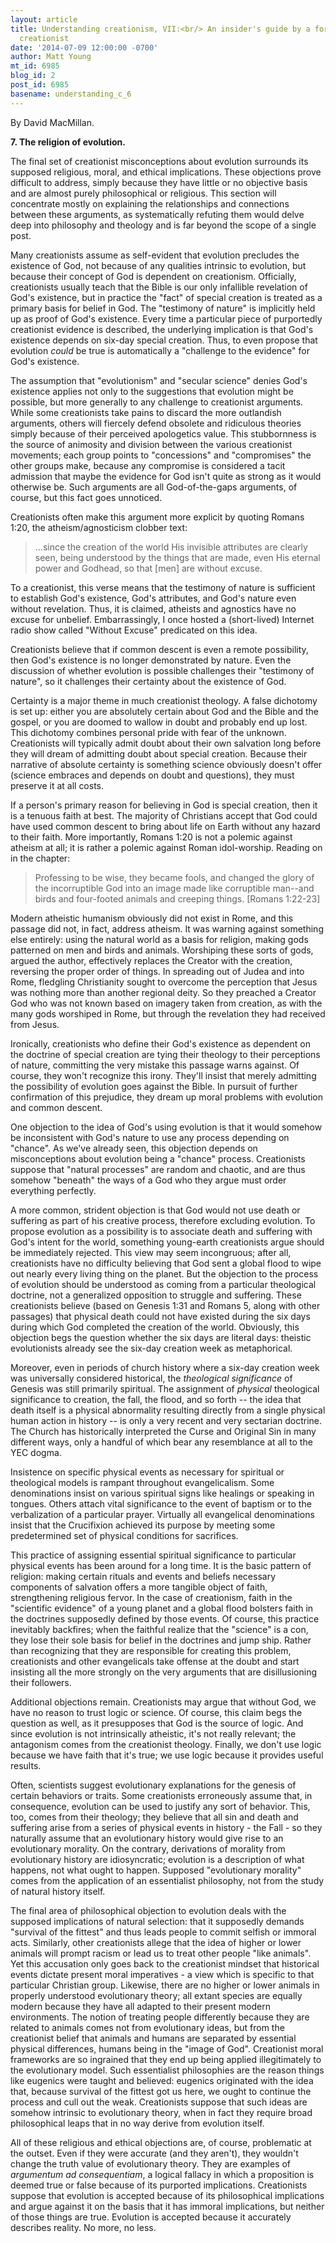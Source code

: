 ```yaml
---
layout: article
title: Understanding creationism, VII:<br/> An insider's guide by a former young-Earth
  creationist
date: '2014-07-09 12:00:00 -0700'
author: Matt Young
mt_id: 6985
blog_id: 2
post_id: 6985
basename: understanding_c_6
---
```

By David MacMillan.

**7. The religion of evolution.**

The final set of creationist misconceptions about evolution surrounds its supposed religious, moral, and ethical implications. These objections prove difficult to address, simply because they have little or no objective basis and are almost purely philosophical or religious. This section will concentrate mostly on explaining the relationships and connections between these arguments, as systematically refuting them would delve deep into philosophy and theology and is far beyond the scope of a single post.

Many creationists assume as self-evident that evolution precludes the existence of God, not because of any qualities intrinsic to evolution, but because their concept of God is dependent on creationism. Officially, creationists usually teach that the Bible is our only infallible revelation of God's existence, but in practice the "fact" of special creation is treated as a primary basis for belief in God. The "testimony of nature" is implicitly held up as proof of God's existence. Every time a particular piece of purportedly creationist evidence is described, the underlying implication is that God's existence depends on six-day special creation. Thus, to even propose that evolution _could_ be true is automatically a "challenge to the evidence" for God's existence. 

The assumption that "evolutionism" and "secular science" denies God's existence applies not only to the suggestions that evolution might be possible, but more generally to any challenge to creationist arguments. While some creationists take pains to discard the more outlandish arguments, others will fiercely defend obsolete and ridiculous theories simply because of their perceived apologetics value. This stubbornness is the source of animosity and division between the various creationist movements; each group points to "concessions" and "compromises" the other groups make, because any compromise is considered a tacit admission that maybe the evidence for God isn't quite as strong as it would otherwise be. Such arguments are all God-of-the-gaps arguments, of course, but this fact goes unnoticed.

Creationists often make this argument more explicit by quoting Romans 1:20, the atheism/agnosticism clobber text:

>  ...since the creation of the world His invisible attributes are clearly seen, being understood by the things that are made, even His eternal power and Godhead, so that \[men\] are without excuse.

 

To a creationist, this verse means that the testimony of nature is sufficient to establish God's existence, God's attributes, and God's nature even without revelation. Thus, it is claimed, atheists and agnostics have no excuse for unbelief. Embarrassingly, I once hosted a (short-lived) Internet radio show called "Without Excuse" predicated on this idea.

Creationists believe that if common descent is even a remote possibility, then God's existence is no longer demonstrated by nature. Even the discussion of whether evolution is possible challenges their "testimony of nature", so it challenges their certainty about the existence of God.

Certainty is a major theme in much creationist theology. A false dichotomy is set up: either you are absolutely certain about God and the Bible and the gospel, or you are doomed to wallow in doubt and probably end up lost. This dichotomy combines personal pride with fear of the unknown. Creationists will typically admit doubt about their own salvation long before they will dream of admitting doubt about special creation. Because their narrative of absolute certainty is something science obviously doesn't offer (science embraces and depends on doubt and questions), they must preserve it at all costs.

If a person's primary reason for believing in God is special creation, then it is a tenuous faith at best. The majority of Christians accept that God could have used common descent to bring about life on Earth without any hazard to their faith. More importantly, Romans 1:20 is not a polemic against atheism at all; it is rather a polemic against Roman idol-worship. Reading on in the chapter:

> Professing to be wise, they became fools, and changed the glory of the incorruptible God into an image made like corruptible man--and birds and four-footed animals and creeping things. \[Romans 1:22-23\] 

Modern atheistic humanism obviously did not exist in Rome, and this passage did not, in fact, address atheism. It was warning against something else entirely: using the natural world as a basis for religion, making gods patterned on men and birds and animals. Worshiping these sorts of gods, argued the author, effectively replaces the Creator with the creation, reversing the proper order of things. In spreading out of Judea and into Rome, fledgling Christianity sought to overcome the perception that Jesus was nothing more than another regional deity. So they preached a Creator God who was not known based on imagery taken from creation, as with the many gods worshiped in Rome, but through the revelation they had received from Jesus.

Ironically, creationists who define their God's existence as dependent on the doctrine of special creation are tying their theology to their perceptions of nature, committing the very mistake this passage warns against. Of course, they won't recognize this irony. They'll insist that merely admitting the possibility of evolution goes against the Bible. In pursuit of further confirmation of this prejudice, they dream up moral problems with evolution and common descent.

One objection to the idea of God's using evolution is that it would somehow be inconsistent with God's nature to use any process depending on "chance". As we've already seen, this objection depends on misconceptions about evolution being a "chance" process. Creationists suppose that "natural processes" are random and chaotic, and are thus somehow "beneath" the ways of a God who they argue must order everything perfectly.

A more common, strident objection is that God would not use death or suffering as part of his creative process, therefore excluding evolution. To propose evolution as a possibility is to associate death and suffering with God's intent for the world, something young-earth creationists argue should be immediately rejected. This view may seem incongruous; after all, creationists have no difficulty believing that God sent a global flood to wipe out nearly every living thing on the planet. But the objection to the process of evolution should be understood as coming from a particular theological doctrine, not a generalized opposition to struggle and suffering. These creationists believe (based on Genesis 1:31 and Romans 5, along with other passages) that physical death could not have existed during the six days during which God completed the creation of the world. Obviously, this objection begs the question whether the six days are literal days: theistic evolutionists already see the six-day creation week as metaphorical. 

Moreover, even in periods of church history where a six-day creation week was universally considered historical, the _theological significance_ of Genesis was still primarily spiritual. The assignment of _physical_ theological significance to creation, the fall, the flood, and so forth -- the idea that death itself is a physical abnormality resulting directly from a single physical human action in history -- is only a very recent and very sectarian doctrine. The Church has historically interpreted the Curse and Original Sin in many different ways, only a handful of which bear any resemblance at all to the YEC dogma.

Insistence on specific physical events as necessary for spiritual or theological models is rampant throughout evangelicalism. Some denominations insist on various spiritual signs like healings or speaking in tongues. Others attach vital significance to the event of baptism or to the verbalization of a particular prayer. Virtually all evangelical denominations insist that the Crucifixion achieved its purpose by meeting some predetermined set of physical conditions for sacrifices.

This practice of assigning essential spiritual significance to particular physical events has been around for a long time. It is the basic pattern of religion: making certain rituals and events and beliefs necessary components of salvation offers a more tangible object of faith, strengthening religious fervor. In the case of creationism, faith in the "scientific evidence" of a young planet and a global flood bolsters faith in the doctrines supposedly defined by those events. Of course, this practice inevitably backfires; when the faithful realize that the "science" is a con, they lose their sole basis for belief in the doctrines and jump ship. Rather than recognizing that they are responsible for creating this problem, creationists and other evangelicals take offense at the doubt and start insisting all the more strongly on the very arguments that are disillusioning their followers.

Additional objections remain. Creationists may argue that without God, we have no reason to trust logic or science. Of course, this claim begs the question as well, as it presupposes that God is the source of logic. And since evolution is not intrinsically atheistic, it's not really relevant; the antagonism comes from the creationist theology. Finally, we don't use logic because we have faith that it's true; we use logic because it provides useful results.

Often, scientists suggest evolutionary explanations for the genesis of certain behaviors or traits. Some creationists erroneously assume that, in consequence, evolution can be used to justify any sort of behavior. This, too, comes from their theology; they believe that all sin and death and suffering arise from a series of physical events in history - the Fall - so they naturally assume that an evolutionary history would give rise to an evolutionary morality. On the contrary, derivations of morality from evolutionary history are idiosyncratic; evolution is a description of what happens, not what ought to happen. Supposed "evolutionary morality" comes from the application of an essentialist philosophy, not from the study of natural history itself.

The final area of philosophical objection to evolution deals with the supposed implications of natural selection: that it supposedly demands "survival of the fittest" and thus leads people to commit selfish or immoral acts. Similarly, other creationists allege that the idea of higher or lower animals will prompt racism or lead us to treat other people "like animals". Yet this accusation only goes back to the creationist mindset that historical events dictate present moral imperatives - a view which is specific to that particular Christian group. Likewise, there are no higher or lower animals in properly understood evolutionary theory; all extant species are equally modern because they have all adapted to their present modern environments. The notion of treating people differently because they are related to animals comes not from evolutionary ideas, but from the creationist belief that animals and humans are separated by essential physical differences, humans being in the "image of God". Creationist moral frameworks are so ingrained that they end up being applied illegitimately to the evolutionary model. Such essentialist philosophies are the reason things like eugenics were taught and believed: eugenics originated with the idea that, because survival of the fittest got us here, we ought to continue the process and cull out the weak. Creationists suppose that such ideas are somehow intrinsic to evolutionary theory, when in fact they require broad philosophical leaps that in no way derive from evolution itself. 

All of these religious and ethical objections are, of course, problematic at the outset. Even if they were accurate (and they aren't), they wouldn't change the truth value of evolutionary theory. They are examples of _argumentum ad consequentiam_, a logical fallacy in which a proposition is deemed true or false because of its purported implications. Creationists suppose that evolution is accepted because of its philosophical implications and argue against it on the basis that it has immoral implications, but neither of those things are true. Evolution is accepted because it accurately describes reality. No more, no less.
